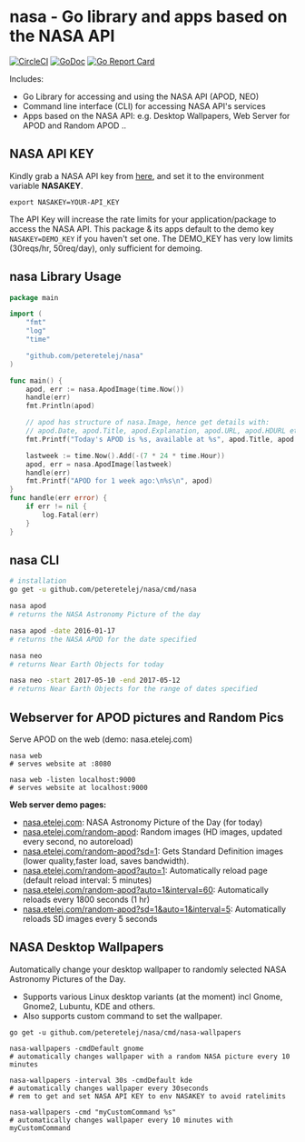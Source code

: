 # nasa - Go library and apps based on the NASA API

[![CircleCI](https://circleci.com/gh/peteretelej/nasa/tree/master.svg?style=svg)](https://circleci.com/gh/peteretelej/nasa/tree/master) 
[![GoDoc](https://godoc.org/github.com/peteretelej/nasa?status.svg)](https://godoc.org/github.com/peteretelej/nasa)
[![Go Report Card](https://goreportcard.com/badge/github.com/peteretelej/nasa)](https://goreportcard.com/report/github.com/peteretelej/nasa)



Includes:
- Go Library for accessing and using the NASA API (APOD, NEO)
- Command line interface (CLI) for accessing NASA API's services
- Apps based on the NASA API: e.g. Desktop Wallpapers, Web Server for APOD and Random APOD ..


## NASA API KEY

Kindly grab a NASA API key from [here](https://api.nasa.gov/index.html#apply-for-an-api-key), and set it to the environment variable __NASAKEY__.
```
export NASAKEY=YOUR-API_KEY
```
The API Key will increase the rate limits for your application/package to access the NASA API. 
This package & its apps default to the demo key `NASAKEY=DEMO_KEY` if you haven't set one. 
The DEMO_KEY has very low limits (30reqs/hr, 50req/day), only sufficient for demoing.


## nasa Library Usage
``` go
package main

import (
	"fmt"
	"log"
	"time"

	"github.com/peteretelej/nasa"
)

func main() {
	apod, err := nasa.ApodImage(time.Now())
	handle(err)
	fmt.Println(apod)

	// apod has structure of nasa.Image, hence get details with:
	// apod.Date, apod.Title, apod.Explanation, apod.URL, apod.HDURL etc
	fmt.Printf("Today's APOD is %s, available at %s", apod.Title, apod.HDURL)

	lastweek := time.Now().Add(-(7 * 24 * time.Hour))
	apod, err = nasa.ApodImage(lastweek)
	handle(err)
	fmt.Printf("APOD for 1 week ago:\n%s\n", apod)
}
func handle(err error) {
	if err != nil {
		log.Fatal(err)
	}
}
```

## nasa CLI
``` sh
# installation
go get -u github.com/peteretelej/nasa/cmd/nasa

nasa apod 
# returns the NASA Astronomy Picture of the day

nasa apod -date 2016-01-17 
# returns the NASA APOD for the date specified

nasa neo
# returns Near Earth Objects for today

nasa neo -start 2017-05-10 -end 2017-05-12
# returns Near Earth Objects for the range of dates specified
```

## Webserver for APOD pictures and Random Pics
Serve APOD on the web (demo: nasa.etelej.com)
```
nasa web
# serves website at :8080

nasa web -listen localhost:9000
# serves website at localhost:9000
```

__Web server demo pages:__
- [nasa.etelej.com](https://nasa.etelej.com): NASA Astronomy Picture of the Day (for today)
- [nasa.etelej.com/random-apod](https://nasa.etelej.com/random-apod): Random images (HD images, updated every second, no autoreload)
- [nasa.etelej.com/random-apod?sd=1](https://nasa.etelej.com/random-apod?sd=1): Gets Standard Definition images (lower quality,faster load, saves bandwidth).
- [nasa.etelej.com/random-apod?auto=1](https://nasa.etelej.com/random-apod?auto=1): Automatically reload page (default reload interval: 5 minutes)
- [nasa.etelej.com/random-apod?auto=1&interval=60](https://nasa.etelej.com/random-apod?auto=1&interval=60): Automatically reloads every 1800 seconds (1 hr)
- [nasa.etelej.com/random-apod?sd=1&auto=1&interval=5](https://nasa.etelej.com/random-apod?sd=1&auto=1&interval=5): Automatically reloads SD images every 5 seconds


## NASA Desktop Wallpapers 
Automatically change your desktop wallpaper to randomly selected NASA Astronomy Pictures of the Day.
- Supports various Linux desktop variants (at the moment) incl Gnome, Gnome2, Lubuntu, KDE and others.
- Also supports custom command to set the wallpaper.
```
go get -u github.com/peteretelej/nasa/cmd/nasa-wallpapers

nasa-wallpapers -cmdDefault gnome
# automatically changes wallpaper with a random NASA picture every 10 minutes

nasa-wallpapers -interval 30s -cmdDefault kde
# automatically changes wallpaper every 30seconds
# rem to get and set NASA API KEY to env NASAKEY to avoid ratelimits

nasa-wallpapers -cmd "myCustomCommand %s"
# automatically changes wallpaper every 10 minutes with myCustomCommand
```

